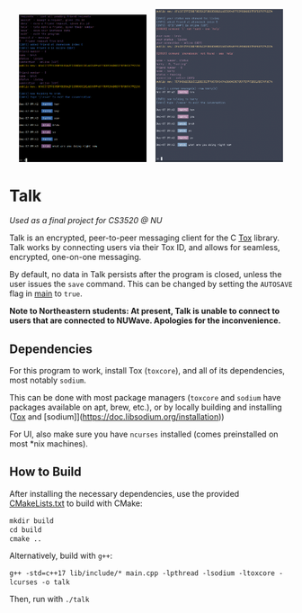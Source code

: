 <p align="center"> 
    <img src="screen_linux_1.png" width="45%" />
    &nbsp;&nbsp;
    <img src="screen_mac.png" width="45%" />
</p>


# Talk

*Used as a final project for CS3520 @ NU*

Talk is an encrypted, peer-to-peer messaging client for the C [Tox](https://github.com/TokTok/c-toxcore/) library.
Talk works by connecting users via their Tox ID, and allows for seamless, encrypted, one-on-one messaging.

By default, no data in Talk persists after the program is closed, unless the user issues the `save` command.
This can be changed by setting the `AUTOSAVE` flag in [main](main.cpp) to `true`.

**Note to Northeastern students: At present, Talk is unable to connect to users that are connected to NUWave. Apologies for the inconvenience.**

## Dependencies

For this program to work, install Tox (`toxcore`), and all of its dependencies, most notably `sodium`.

This can be done with most package managers (`toxcore` and `sodium` have packages available on apt, brew, etc.), or by locally building and installing ([Tox](https://github.com/TokTok/c-toxcore/blob/master/INSTALL.md#requirements) and [sodium]](https://doc.libsodium.org/installation))

For UI, also make sure you have `ncurses` installed (comes preinstalled on most *nix machines).


## How to Build

After installing the necessary dependencies, use the provided [CMakeLists.txt](./CMakeLists.txt) to build with CMake:
```
mkdir build
cd build
cmake ..
```

Alternatively, build with `g++`:
```
g++ -std=c++17 lib/include/* main.cpp -lpthread -lsodium -ltoxcore -lcurses -o talk
```

Then, run with `./talk`

